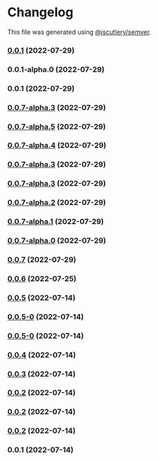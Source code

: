 # Changelog

This file was generated using [@jscutlery/semver](https://github.com/jscutlery/semver).

### [0.0.1](https://github.com/yurikrupnik/nx-go-playground/compare/go-fiber-helpers-0.0.1-alpha.0...go-fiber-helpers-0.0.1) (2022-07-29)

### 0.0.1-alpha.0 (2022-07-29)

### 0.0.1 (2022-07-29)

### [0.0.7-alpha.3](https://github.com/yurikrupnik/nx-go-playground/compare/go-fiber-helpers-0.0.7-alpha.2...go-fiber-helpers-0.0.7-alpha.3) (2022-07-29)

### [0.0.7-alpha.5](https://github.com/yurikrupnik/nx-go-playground/compare/go-fiber-helpers-0.0.7-alpha.4...go-fiber-helpers-0.0.7-alpha.5) (2022-07-29)

### [0.0.7-alpha.4](https://github.com/yurikrupnik/nx-go-playground/compare/go-fiber-helpers-0.0.7-alpha.3...go-fiber-helpers-0.0.7-alpha.4) (2022-07-29)

### [0.0.7-alpha.3](https://github.com/yurikrupnik/nx-go-playground/compare/go-fiber-helpers-0.0.7-alpha.2...go-fiber-helpers-0.0.7-alpha.3) (2022-07-29)

### [0.0.7-alpha.3](https://github.com/yurikrupnik/nx-go-playground/compare/go-fiber-helpers-0.0.7-alpha.2...go-fiber-helpers-0.0.7-alpha.3) (2022-07-29)

### [0.0.7-alpha.2](https://github.com/yurikrupnik/nx-go-playground/compare/go-fiber-helpers-0.0.7-alpha.1...go-fiber-helpers-0.0.7-alpha.2) (2022-07-29)

### [0.0.7-alpha.1](https://github.com/yurikrupnik/nx-go-playground/compare/go-fiber-helpers-0.0.7-alpha.0...go-fiber-helpers-0.0.7-alpha.1) (2022-07-29)

### [0.0.7-alpha.0](https://github.com/yurikrupnik/nx-go-playground/compare/go-fiber-helpers-0.0.6...go-fiber-helpers-0.0.7-alpha.0) (2022-07-29)

### [0.0.7](https://github.com/yurikrupnik/nx-go-playground/compare/go-fiber-helpers-0.0.6...go-fiber-helpers-0.0.7) (2022-07-29)

### [0.0.6](https://github.com/yurikrupnik/nx-go-playground/compare/go-fiber-helpers-0.0.5...go-fiber-helpers-0.0.6) (2022-07-25)

### [0.0.5](https://github.com/yurikrupnik/nx-go-playground/compare/go-fiber-helpers-0.0.5-0...go-fiber-helpers-0.0.5) (2022-07-14)

### [0.0.5-0](https://github.com/yurikrupnik/nx-go-playground/compare/go-fiber-helpers-0.0.5-0...go-fiber-helpers-0.0.5-0) (2022-07-14)

### [0.0.5-0](https://github.com/yurikrupnik/nx-go-playground/compare/go-fiber-helpers-0.0.4...go-fiber-helpers-0.0.5-0) (2022-07-14)

### [0.0.4](https://github.com/yurikrupnik/nx-go-playground/compare/go-fiber-helpers-0.0.3...go-fiber-helpers-0.0.4) (2022-07-14)

### [0.0.3](https://github.com/yurikrupnik/nx-go-playground/compare/go-fiber-helpers-0.0.2...go-fiber-helpers-0.0.3) (2022-07-14)

### [0.0.2](https://github.com/yurikrupnik/nx-go-playground/compare/go-fiber-helpers-0.0.1...go-fiber-helpers-0.0.2) (2022-07-14)

### [0.0.2](https://github.com/yurikrupnik/nx-go-playground/compare/go-fiber-helpers-0.0.1...go-fiber-helpers-0.0.2) (2022-07-14)

### [0.0.2](https://github.com/yurikrupnik/nx-go-playground/compare/go-fiber-helpers-0.0.1...go-fiber-helpers-0.0.2) (2022-07-14)

### 0.0.1 (2022-07-14)
